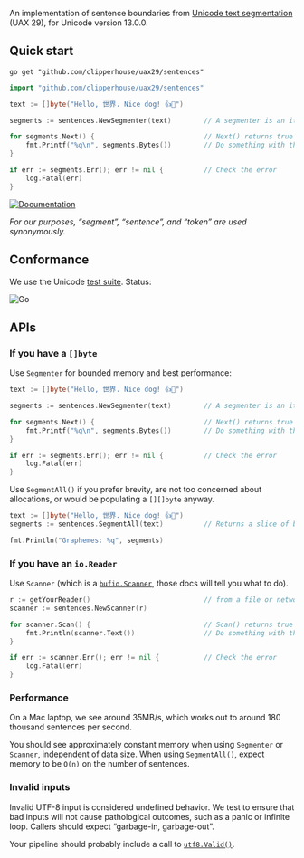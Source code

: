 An implementation of sentence boundaries from [Unicode text segmentation](https://unicode.org/reports/tr29/#Sentence_Boundaries) (UAX 29), for Unicode version 13.0.0.

## Quick start

```
go get "github.com/clipperhouse/uax29/sentences"
```

```go
import "github.com/clipperhouse/uax29/sentences"

text := []byte("Hello, 世界. Nice dog! 👍🐶")

segments := sentences.NewSegmenter(text)        // A segmenter is an iterator over the sentences

for segments.Next() {                           // Next() returns true until end of data or error
	fmt.Printf("%q\n", segments.Bytes())        // Do something with the current sentence
}

if err := segments.Err(); err != nil {          // Check the error
	log.Fatal(err)
}
```

[![Documentation](https://pkg.go.dev/badge/github.com/clipperhouse/uax29/sentences.svg)](https://pkg.go.dev/github.com/clipperhouse/uax29/sentences)

_For our purposes, “segment”, “sentence”, and “token” are used synonymously._

## Conformance

We use the Unicode [test suite](https://unicode.org/reports/tr41/tr41-26.html#Tests29). Status:

![Go](https://github.com/clipperhouse/uax29/actions/workflows/gotest.yml/badge.svg)

## APIs

### If you have a `[]byte`

Use `Segmenter` for bounded memory and best performance:

```go
text := []byte("Hello, 世界. Nice dog! 👍🐶")

segments := sentences.NewSegmenter(text)        // A segmenter is an iterator over the sentences

for segments.Next() {                           // Next() returns true until end of data or error
	fmt.Printf("%q\n", segments.Bytes())        // Do something with the current sentence
}

if err := segments.Err(); err != nil {          // Check the error
	log.Fatal(err)
}
```

Use `SegmentAll()` if you prefer brevity, are not too concerned about allocations, or would be populating a `[][]byte` anyway.

```go
text := []byte("Hello, 世界. Nice dog! 👍🐶")
segments := sentences.SegmentAll(text)          // Returns a slice of byte slices; each slice is a sentence

fmt.Println("Graphemes: %q", segments)
```

### If you have an `io.Reader`

Use `Scanner` (which is a [`bufio.Scanner`](https://pkg.go.dev/bufio#Scanner), those docs will tell you what to do).

```go
r := getYourReader()                            // from a file or network maybe
scanner := sentences.NewScanner(r)

for scanner.Scan() {                            // Scan() returns true until error or EOF
	fmt.Println(scanner.Text())                 // Do something with the current sentence
}

if err := scanner.Err(); err != nil {           // Check the error
	log.Fatal(err)
}
```

### Performance

On a Mac laptop, we see around 35MB/s, which works out to around 180 thousand sentences per second.

You should see approximately constant memory when using `Segmenter` or `Scanner`, independent of data size. When using `SegmentAll()`, expect memory to be `O(n)` on the number of sentences.

### Invalid inputs

Invalid UTF-8 input is considered undefined behavior. We test to ensure that bad inputs will not cause pathological outcomes, such as a panic or infinite loop. Callers should expect “garbage-in, garbage-out”.

Your pipeline should probably include a call to [`utf8.Valid()`](https://pkg.go.dev/unicode/utf8#Valid).

